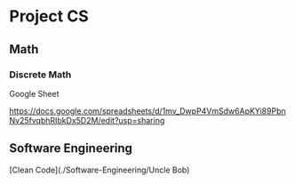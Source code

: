# Project CS

## Math

### Discrete Math

Google Sheet

https://docs.google.com/spreadsheets/d/1mv_DwpP4VmSdw6ApKYi89PbnNv25fvqbhRIbkDx5D2M/edit?usp=sharing

## Software Engineering

[Clean Code](./Software-Engineering/Uncle Bob)

